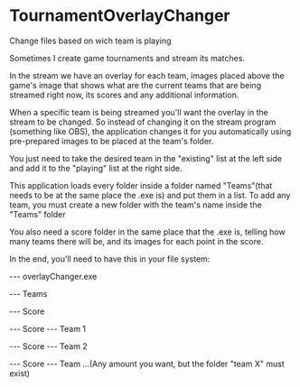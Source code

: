 # TournamentOverlayChanger
Change files based on wich team is playing

Sometimes I create game tournaments and stream its matches.

In the stream we have an overlay for each team, images placed above the game's image that shows what are the current teams that are being streamed right now, its scores and any additional information.

When a specific team is being streamed you'll want the overlay in the stream to be changed. So instead of changing it on the stream program (something like OBS), the application changes it for you automatically using pre-prepared images to be placed at the team's folder.

You just need to take the desired team in the "existing" list at the left side and add it to the "playing" list at the right side. 

This application loads every folder inside a folder named "Teams"(that needs to be at the same place the .exe is) and put them in a list. To add any team, you must create a new folder with the team's name inside the "Teams" folder

You also need a score folder in the same place that the .exe is, telling how many teams there will be, and its images for each point in the score.

In the end, you'll need to have this in your file system:

--- overlayChanger.exe

--- Teams

--- Score

--- Score --- Team 1

--- Score --- Team 2

--- Score --- Team ...(Any amount you want, but the folder "team X" must exist)            
